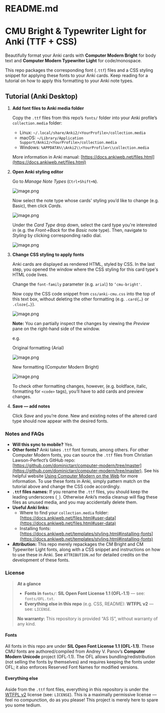 # README.md

# CMU Bright & Typewriter Light for Anki (TTF + CSS)

Beautifully format your Anki cards with **Computer Modern Bright** for body text and **Computer Modern Typewriter Light** for code/monospace. 

This repo packages the corresponding font (`.ttf`) files and a CSS styling snippet for applying these fonts to your Anki cards. Keep reading for a tutorial on how to apply this formatting to your Anki note types.

## Tutorial (Anki Desktop)

1. **Add font files to Anki media folder**
    
    Copy the `.ttf` files from this repo’s `fonts/` folder into your Anki profile’s `collection.media` folder:
    
    - Linux: `~/.local/share/Anki2/<YourProfile>/collection.media`
    - macOS: `~/Library/Application Support/Anki2/<YourProfile>/collection.media`
    - Windows: `%APPDATA%\\Anki2\\<YourProfile>\\collection.media`
    
    More information in Anki manual: [https://docs.ankiweb.net/files.html](https://docs.ankiweb.net/files.html)
    
2. **Open Anki styling editor**
    
    Go to *Manage Note Types* (`Ctrl+Shift+N`).
    
    ![image.png](images/image.png)
    
    Now select the note type whose cards' styling you’d like to change (e.g. Basic), then click *Cards*.
    
    ![image.png](images/image%201.png)
    
    Under the *Card Type* drop down, select the card type you're interested in (e.g. the *Front->Back* for the *Basic* note type). Then, navigate to *Styling* by clicking corresponding radio dial.
    
    ![image.png](images/image%202.png)
    
3. **Change CSS styling to apply fonts**
    
    Anki cards are displayed as rendered HTML, styled by CSS. In the last step, you opened the window where the CSS styling for this card type's HTML code lives.
    
    Change the `font-family` parameter (e.g. `arial`) to `‘cmu-bright'`.
    
    Now copy the CSS code snippet from `css/anki-cmu.css` into the top of this text box, without deleting the other formatting (e.g. `.card{…}` or `.cloze{…}`).
    
    ![image.png](images/image%203.png)
    
    **Note:** You can partially inspect the changes by viewing the *Preview* pane on the right-hand side of the window.
    
    e.g.
    
    Original formatting (Arial)
    
    ![image.png](images/image%204.png)
    
    New formatting (Computer Modern Bright)
    
    ![image.png](images/image%205.png)
    
    To check other formatting changes, however, (e.g. boldface, italic, formatting for `<code>` tags), you’ll have to add cards and preview changes.
    
4. **Save — add notes**
    
    Click *Save* and you’re done. New and existing notes of the altered card type should now appear with the desired fonts.
    

### Notes and FAQs

- **Will this sync to mobile?** Yes.
- **Other fonts?** Anki takes `.ttf` font formats, among others. For other Computer Modern fonts, you can source the `.ttf` files from Christian Lawson-Perfect’s GitHub repo: [https://github.com/dominictarr/computer-modern/tree/master](https://github.com/dominictarr/computer-modern/tree/master). See his helpful website [Using Computer Modern on the Web](https://www.checkmyworking.com/cm-web-fonts/) for more information. To use these fonts in Anki, simply pattern match on the tutorial above and change the CSS code accordingly.
- **`.ttf` files names:** If you rename the `.ttf` files, you should keep the leading underscores (`_`). Otherwise Anki’s media cleanup will flag these files as unused media, and you may accidentally delete them.
- **Useful Anki links:**
    - Where to find your `collection.media` folder: [https://docs.ankiweb.net/files.html#user-data](https://docs.ankiweb.net/files.html#user-data)
    - Installing fonts: [https://docs.ankiweb.net/templates/styling.html#installing-fonts](https://docs.ankiweb.net/templates/styling.html#installing-fonts)
- **Attribution:** This repo merely repackages the CM Bright and CM Typewriter Light fonts, along with a CSS snippet and instructions on how to use these in Anki. See `ATTRIBUTION.md` for detailed credits on the development of these fonts.

### License

> **At a glance**
> 
> - **Fonts in `fonts/`**: **SIL Open Font License 1.1 (OFL‑1.1)** — see: `fonts/OFL.txt`.
> - **Everything else in this repo** (e.g. CSS, README): **WTFPL v2** — see: `LICENSE`.
> 
> **No warranty:** This repository is provided “AS IS”, without warranty of any kind.
> 

#### Fonts

All fonts in this repo are under **SIL Open Font License 1.1 (OFL‑1.1)**. These CMU fonts are authored/compiled from Andrey V. Panov’s **Computer Modern Unicode** project (OFL‑1.1). The OFL allows bundling/redistribution (not selling the fonts by themselves) and requires keeping the fonts under OFL; it also enforces Reserved Font Names for modified versions.

#### Everything else

Aside from the `.ttf` font files, everything in this repository is under the [WTFPL v2](https://www.wtfpl.net/) license (see: `LICENSE`). This is a maximally permissive license — feel no compunction, do as you please! This project is merely here to spare you some tedium.
